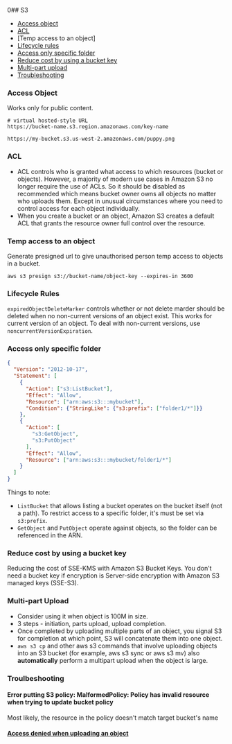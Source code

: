 0## S3

- [Access object](#access-object)
- [ACL](#acl)
- [Temp access to an object]
- [Lifecycle rules](#lifecycle-rules)
- [Access only specific folder](#access-only-specific-folder)
- [Reduce cost by using a bucket key](#reduce-cost-by-using-a-bucket-key)
- [Multi-part upload](#multi-part-upload)
- [Troubleshooting](#troubleshooting)

### Access Object

Works only for public content.

```
# virtual hosted-style URL
https://bucket-name.s3.region.amazonaws.com/key-name

https://my-bucket.s3.us-west-2.amazonaws.com/puppy.png
```

### ACL

- ACL controls who is granted what access to which resources (bucket or objects). However, a majority of modern use cases in Amazon S3 no longer require the use of ACLs. So it should be disabled as recommended which means bucket owner owns all objects no matter who uploads them. Except in unusual circumstances where you need to control access for each object individually.
- When you create a bucket or an object, Amazon S3 creates a default ACL that grants the resource owner full control over the resource.

### Temp access to an object

Generate presigned url to give unauthorised person temp access to objects in a bucket.

```
aws s3 presign s3://bucket-name/object-key --expires-in 3600
```

### Lifecycle Rules

`expiredObjectDeleteMarker` controls whether or not delete marder should be deleted when no non-current versions of an object exist. This works for current version of an object. To deal with non-current versions, use `noncurrentVersionExpiration`.

### Access only specific folder

```json
{
  "Version": "2012-10-17",
  "Statement": [
    {
      "Action": ["s3:ListBucket"],
      "Effect": "Allow",
      "Resource": ["arn:aws:s3:::mybucket"],
      "Condition": {"StringLike": {"s3:prefix": ["folder1/*"]}}
    },
    {
      "Action": [
        "s3:GetObject",
        "s3:PutObject"
      ],
      "Effect": "Allow",
      "Resource": ["arn:aws:s3:::mybucket/folder1/*"]
    }
  ]
}
```
Things to note:
- `ListBucket` that allows listing a bucket operates on the bucket itself (not a path). To restrict access to a specific folder, it's must be set via `s3:prefix`.
- `GetObject` and `PutObject` operate against objects, so the folder can be referenced in the ARN.

### Reduce cost by using a bucket key

Reducing the cost of SSE-KMS with Amazon S3 Bucket Keys. You don't need a bucket key if encryption is Server-side encryption with Amazon S3 managed keys (SSE-S3).

### Multi-part Upload

- Consider using it when object is 100M in size.
- 3 steps - initiation, parts upload, upload completion.
- Once completed by uploading multiple parts of an object, you signal S3 for completion at which point,
S3 will concatenate them into one object.
- `aws s3 cp` and other aws s3 commands that involve uploading objects into an S3 bucket (for example, aws s3 sync or aws s3 mv) also **automatically** perform a multipart upload when the object is large.

### Troulbeshooting

#### Error putting S3 policy: MalformedPolicy: Policy has invalid resource when trying to update bucket policy
Most likely, the resource in the policy doesn't match target bucket's name

#### [Access denied when uploading an object](https://repost.aws/knowledge-center/s3-403-forbidden-error)

